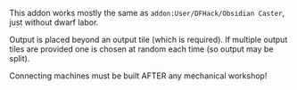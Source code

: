 
This addon works mostly the same as `addon:User/DFHack/Obsidian Caster`, just without dwarf labor.

Output is placed beyond an output tile (which is required). If multiple output tiles are
provided one is chosen at random each time (so output may be split).

Connecting machines must be built AFTER any mechanical workshop!
